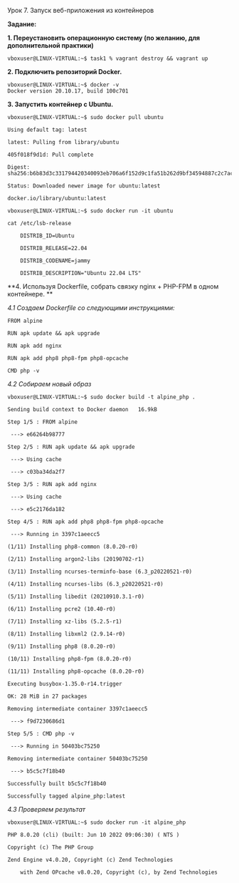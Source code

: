 Урок 7. Запуск веб-приложения из контейнеров

**Задание:**

**1. Переустановить операционную систему (по желанию, для дополнительной практики)**

	vboxuser@LINUX-VIRTUAL:~$ task1 % vagrant destroy && vagrant up

**2. Подключить репозиторий Docker.**

	vboxuser@LINUX-VIRTUAL:~$ docker -v
	Docker version 20.10.17, build 100c701

**3. Запустить контейнер с Ubuntu.**

	vboxuser@LINUX-VIRTUAL:~$ sudo docker pull ubuntu

	Using default tag: latest

	latest: Pulling from library/ubuntu

	405f018f9d1d: Pull complete

	Digest: sha256:b6b83d3c331794420340093eb706a6f152d9c1fa51b262d9bf34594887c2c7ac

	Status: Downloaded newer image for ubuntu:latest

	docker.io/library/ubuntu:latest

	vboxuser@LINUX-VIRTUAL:~$ sudo docker run -it ubuntu

	cat /etc/lsb-release

		DISTRIB_ID=Ubuntu

		DISTRIB_RELEASE=22.04

		DISTRIB_CODENAME=jammy

		DISTRIB_DESCRIPTION="Ubuntu 22.04 LTS"

**4. Используя Dockerfile, собрать связку nginx + PHP-FPM в одном контейнере. **

*4.1 Создаем Dockerfile со следующими инструкциями:*

	FROM alpine

	RUN apk update && apk upgrade

	RUN apk add nginx	

	RUN apk add php8 php8-fpm php8-opcache

	CMD php -v

*4.2 Собираем новый образ*

	vboxuser@LINUX-VIRTUAL:~$ sudo docker build -t alpine_php .

	Sending build context to Docker daemon   16.9kB

	Step 1/5 : FROM alpine

	 ---> e66264b98777

	Step 2/5 : RUN apk update && apk upgrade

	 ---> Using cache

	 ---> c03ba34da2f7

	Step 3/5 : RUN apk add nginx

	 ---> Using cache

	 ---> e5c2176da182

	Step 4/5 : RUN apk add php8 php8-fpm php8-opcache

	 ---> Running in 3397c1aeecc5

	(1/11) Installing php8-common (8.0.20-r0)

	(2/11) Installing argon2-libs (20190702-r1)

	(3/11) Installing ncurses-terminfo-base (6.3_p20220521-r0)

	(4/11) Installing ncurses-libs (6.3_p20220521-r0)

	(5/11) Installing libedit (20210910.3.1-r0)

	(6/11) Installing pcre2 (10.40-r0)

	(7/11) Installing xz-libs (5.2.5-r1)

	(8/11) Installing libxml2 (2.9.14-r0)

	(9/11) Installing php8 (8.0.20-r0)

	(10/11) Installing php8-fpm (8.0.20-r0)

	(11/11) Installing php8-opcache (8.0.20-r0)

	Executing busybox-1.35.0-r14.trigger

	OK: 28 MiB in 27 packages

	Removing intermediate container 3397c1aeecc5

	 ---> f9d7230686d1

	Step 5/5 : CMD php -v

	 ---> Running in 50403bc75250

	Removing intermediate container 50403bc75250

	 ---> b5c5c7f18b40

	Successfully built b5c5c7f18b40

	Successfully tagged alpine_php:latest

*4.3 Проверяем результат*

	vboxuser@LINUX-VIRTUAL:~$ sudo docker run -it alpine_php

	PHP 8.0.20 (cli) (built: Jun 10 2022 09:06:30) ( NTS )

	Copyright (c) The PHP Group

	Zend Engine v4.0.20, Copyright (c) Zend Technologies

	    with Zend OPcache v8.0.20, Copyright (c), by Zend Technologies
      
